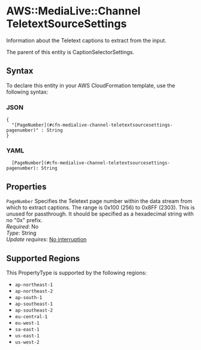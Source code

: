 # AWS::MediaLive::Channel TeletextSourceSettings<a name="aws-properties-medialive-channel-teletextsourcesettings"></a>

Information about the Teletext captions to extract from the input\.

The parent of this entity is CaptionSelectorSettings\.

## Syntax<a name="aws-properties-medialive-channel-teletextsourcesettings-syntax"></a>

To declare this entity in your AWS CloudFormation template, use the following syntax:

### JSON<a name="aws-properties-medialive-channel-teletextsourcesettings-syntax.json"></a>

```
{
  "[PageNumber](#cfn-medialive-channel-teletextsourcesettings-pagenumber)" : String
}
```

### YAML<a name="aws-properties-medialive-channel-teletextsourcesettings-syntax.yaml"></a>

```
  [PageNumber](#cfn-medialive-channel-teletextsourcesettings-pagenumber): String
```

## Properties<a name="aws-properties-medialive-channel-teletextsourcesettings-properties"></a>

`PageNumber`  <a name="cfn-medialive-channel-teletextsourcesettings-pagenumber"></a>
Specifies the Teletext page number within the data stream from which to extract captions\. The range is 0x100 \(256\) to 0x8FF \(2303\)\. This is unused for passthrough\. It should be specified as a hexadecimal string with no "0x" prefix\.  
*Required*: No  
*Type*: String  
*Update requires*: [No interruption](https://docs.aws.amazon.com/AWSCloudFormation/latest/UserGuide/using-cfn-updating-stacks-update-behaviors.html#update-no-interrupt)

## Supported Regions

This PropertyType is supported by the following regions:

- `ap-northeast-1`
- `ap-northeast-2`
- `ap-south-1`
- `ap-southeast-1`
- `ap-southeast-2`
- `eu-central-1`
- `eu-west-1`
- `sa-east-1`
- `us-east-1`
- `us-west-2`
